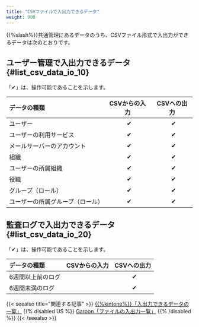 ```yaml
---
title: "CSVファイルで入出力できるデータ"
weight: 900
---
```


{{%slash%}}共通管理にあるデータのうち、CSVファイル形式で入出力ができるデータは次のとおりです。  

## ユーザー管理で入出力できるデータ {#list_csv_data_io_10}

「&#10004;」は、操作可能であることを示します。  

|データの種類  |CSVからの入力  |CSVへの出力 |
|:---|:---:|:---:|
|ユーザー|&nbsp; &#10004;  |&nbsp; &#10004;  |
|ユーザーの利用サービス  |&nbsp; &#10004;  |&nbsp; &#10004;  |
|メールサーバーのアカウント|&nbsp; &#10004;  |&nbsp; &#10004;  |
|組織  |&nbsp; &#10004;  |&nbsp; &#10004;  |
|ユーザーの所属組織|&nbsp; &#10004;  |&nbsp; &#10004;  |
|役職  |&nbsp; &#10004;  |&nbsp; &#10004;  |
|グループ（ロール）|&nbsp; &#10004;  |&nbsp; &#10004;  |
|ユーザーの所属グループ（ロール）  |&nbsp; &#10004;  |&nbsp; &#10004;  |

## 監査ログで入出力できるデータ {#list_csv_data_io_20}

「&#10004;」は、操作可能であることを示します。  

|データの種類  |CSVからの入力  |CSVへの出力 |
|:---|:---:|:---:|
|6週間以上前のログ |  |&nbsp; &#10004;  |
|6週間未満のログ  |  |&nbsp; &#10004;  |

{{< seealso title="関連する記事" >}}
[{{%kintone%}}「入出力できるデータの一覧」](/k/ja/admin/other/import_export.html)
{{% disabled US %}}
[Garoon「ファイルの入出力一覧」](/g/ja/admin/spec/io/index.html)
{{% /disabled %}}
{{< /seealso >}}
